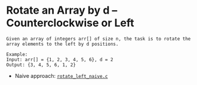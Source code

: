 # Rotate an Array by d – Counterclockwise or Left

```
Given an array of integers arr[] of size n, the task is to rotate the
array elements to the left by d positions.

Example:
Input: arr[] = {1, 2, 3, 4, 5, 6}, d = 2
Output: {3, 4, 5, 6, 1, 2}
```

- Naive approach: [`rotate_left_naive.c`](./rotate_left_naive.c)
